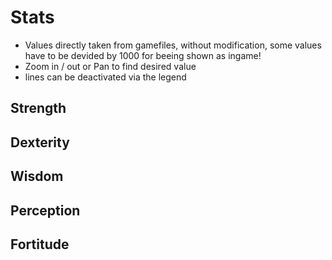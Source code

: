# Stats

- Values directly taken from gamefiles, without modification, some values have to be devided by 1000 for beeing shown as ingame!
- Zoom in / out or Pan to find desired value
- lines can be deactivated via the legend

## Strength

<div>
  <canvas id="EPcStatsType::kSTR"></canvas>
</div>

## Dexterity

<div>
  <canvas id="EPcStatsType::kDEX"></canvas>
</div>

## Wisdom

<div>
  <canvas id="EPcStatsType::kINT"></canvas>
</div>

## Perception

<div>
  <canvas id="EPcStatsType::kPER"></canvas>
</div>

## Fortitude

<div>
  <canvas id="EPcStatsType::kCON"></canvas>
</div>